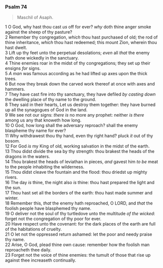 ### Psalm 74

> Maschil of Asaph.

1 O God, why hast thou cast *us* off for ever? *why* doth thine anger smoke against the sheep of thy pasture?  
2 Remember thy congregation, *which* thou hast purchased of old; the rod of thine inheritance, *which* thou hast redeemed; this mount Zion, wherein thou hast dwelt.  
3 Lift up thy feet unto the perpetual desolations; *even* all *that* the enemy hath done wickedly in the sanctuary.  
4 Thine enemies roar in the midst of thy congregations; they set up their ensigns *for* signs.  
5 *A man* was famous according as he had lifted up axes upon the thick trees.  
6 But now they break down the carved work thereof at once with axes and hammers.  
7 They have cast fire into thy sanctuary, they have defiled *by casting down* the dwelling place of thy name to the ground.  
8 They said in their hearts, Let us destroy them together: they have burned up all the synagogues of God in the land.  
9 We see not our signs: *there is* no more any prophet: neither *is there* among us any that knoweth how long.  
10 O God, how long shall the adversary reproach? shall the enemy blaspheme thy name for ever?  
11 Why withdrawest thou thy hand, even thy right hand? pluck *it* out of thy bosom.  
12 For God *is* my King of old, working salvation in the midst of the earth.  
13 Thou didst divide the sea by thy strength: thou brakest the heads of the dragons in the waters.  
14 Thou brakest the heads of leviathan in pieces, *and* gavest him *to be* meat to the people inhabiting the wilderness.  
15 Thou didst cleave the fountain and the flood: thou driedst up mighty rivers.  
16 The day *is* thine, the night also *is* thine: thou hast prepared the light and the sun.  
17 Thou hast set all the borders of the earth: thou hast made summer and winter.  
18 Remember this, *that* the enemy hath reproached, O LORD, and *that* the foolish people have blasphemed thy name.  
19 O deliver not the soul of thy turtledove unto the multitude *of the wicked*: forget not the congregation of thy poor for ever.  
20 Have respect unto the covenant: for the dark places of the earth are full of the habitations of cruelty.  
21 O let not the oppressed return ashamed: let the poor and needy praise thy name.  
22 Arise, O God, plead thine own cause: remember how the foolish man reproacheth thee daily.  
23 Forget not the voice of thine enemies: the tumult of those that rise up against thee increaseth continually.  

